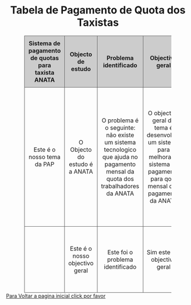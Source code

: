 <!DOCTYPE html>
<html lang="pt">
<head>
  <meta charset="UTF-8">
  <title>Parte textual da pesquisa </title>
  <style>
    table {
      border-collapse: collapse;
      width: 80%;
      margin: auto;
    }
    th, td {
      border: 1px solid #555;
      padding: 10px;
      text-align: center;
    }
    th {
      background-color: #ccc;
    }
    h1 {
      text-align: center;
    }
  </style>
</head>
<body>
  <h1>Tabela de Pagamento de Quota dos Taxistas</h1>

  <table>
    <tr>
      <th>Sistema de pagamento de quotas para taxista ANATA</th>
      <th>Objecto de estudo</th>
      <th>Problema identificado</th>
      <th>Objectivo geral</th>
      <th>Objectivo espevifico</th>
      <th>Tecnologia a utlizar</th>
      <th>Grau de inovação</th>
      <th>Declaração de estudantes</th>
    </tr>
    <tr>
      <td>Este é o nosso tema da PAP</td>
      <td>O<a href=""></a> Objecto do estudo é a ANATA</td>
      <td>O problema é o seguinte: não existe um sistema tecnologico que ajuda no pagamento mensal da quota dos trabalhadores da ANATA </td>
      <td>O objectivo geral do tema é desenvolver um sistema para melhorar o sistema de pagamento para qota mensal dos pagamento da ANATA </td>
      <td>Objectivo especifico é melhorar o sistema de pagamento para qota mensal dos taxista da Anata, Organizar o sistema de pagamento para a quota mensal dos taxista</td>
      <td>As tecnologias são: Html, css, python Javascript</td>
      <td>Nâo existe um sistema de pagamento em Angoala para ANATA</td>
      <td>Nos ultimos ano tem se reparado o esforço dos Lotadores por isso como grupo podemos afirmar que pretendemos fazer diferente ajudadndo no desenvolvimento e ajudar a melhorar o pagamento para qota mensal dos taxista de Angola </td>
    </tr>
    <tr>
      <td></td>
      <td>Este é o nosso objectivo geral</td>
      <td>Este foi o problema identificado</td>
      <td>Sim este é o objectivo geral</td>
      <td>Este é o nosso objectivo espicifico</td>
      <td>Essas são as tecnologias que pretendemos usar</td>
      <td> Queremos inovar fazendo algo novo e unico</td>
      <td> Assinado por: Dumildes Fernando Muanha, Fernando Jamba, Enanuel Caboco Congolo Flora Jinga</td>
    </tr>
    <!-- Podes adicionar mais linhas -->
  </table>
  <a href="pagina inicial.html">Para Voltar a pagina inicial click por favor</a>
</body>
</html>
